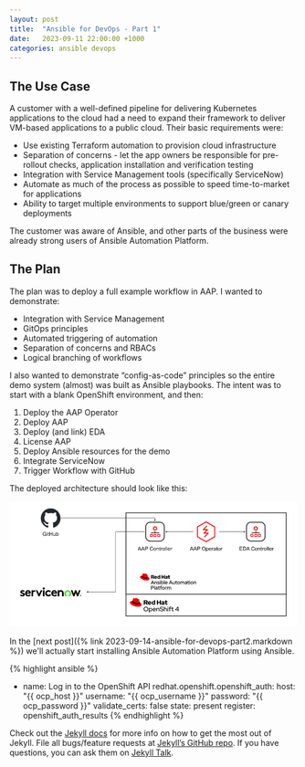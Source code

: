 ```yaml
---
layout: post
title:  "Ansible for DevOps - Part 1"
date:   2023-09-11 22:00:00 +1000
categories: ansible devops
---
```

## The Use Case

A customer with a well-defined pipeline for delivering Kubernetes applications to the cloud had a need to expand their framework to deliver VM-based applications to a public cloud. Their basic requirements were:

- Use existing Terraform automation to provision cloud infrastructure
- Separation of concerns - let the app owners be responsible for pre-rollout checks, application installation and verification testing
- Integration with Service Management tools (specifically ServiceNow)
- Automate as much of the process as possible to speed time-to-market for applications
- Ability to target multiple environments to support blue/green or canary deployments

The customer was aware of Ansible, and other parts of the business were already strong users of Ansible Automation Platform.

## The Plan

The plan was to deploy a full example workflow in AAP. I wanted to demonstrate:
- Integration with Service Management
- GitOps principles
- Automated triggering of automation
- Separation of concerns and RBACs
- Logical branching of workflows

I also wanted to demonstrate “config-as-code” principles so the entire demo system (almost) was built as Ansible playbooks. The intent was to start with a blank OpenShift environment, and then:

1. Deploy the AAP Operator
2. Deploy AAP
3. Deploy (and link) EDA
4. License AAP
5. Deploy Ansible resources for the demo
6. Integrate ServiceNow
7. Trigger Workflow with GitHub

The deployed architecture should look like this:

![Ansible DevOps Demo Architecture](/img/blog1.png)

In the [next post]({% link 2023-09-14-ansible-for-devops-part2.markdown %}) we'll actually start installing Ansible Automation Platform using Ansible.

{% highlight ansible %}
- name: Log in to the OpenShift API
  redhat.openshift.openshift_auth:
    host: "{{ ocp_host }}"
    username: "{{ ocp_username }}"
    password: "{{ ocp_password }}"
    validate_certs: false
    state: present
  register: openshift_auth_results
{% endhighlight %}

Check out the [Jekyll docs][jekyll-docs] for more info on how to get the most out of Jekyll. File all bugs/feature requests at [Jekyll’s GitHub repo][jekyll-gh]. If you have questions, you can ask them on [Jekyll Talk][jekyll-talk].

[jekyll-docs]: https://jekyllrb.com/docs/home
[jekyll-gh]:   https://github.com/jekyll/jekyll
[jekyll-talk]: https://talk.jekyllrb.com/
